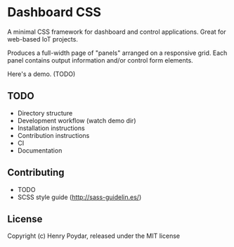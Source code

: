 # Dashboard CSS

A minimal CSS framework for dashboard and control applications. Great for web-based IoT projects.

Produces a full-width page of "panels" arranged on a responsive grid. Each panel contains output information and/or control form elements.

Here's a demo. (TODO)

## TODO

- Directory structure
- Development workflow (watch demo dir)
- Installation instructions
- Contribution instructions
- CI
- Documentation

## Contributing

- TODO
- SCSS style guide (http://sass-guidelin.es/)

## License

Copyright (c) Henry Poydar, released under the MIT license
